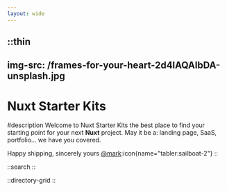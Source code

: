 ```yaml
---
layout: wide
---
```


::thin
---
img-src: /frames-for-your-heart-2d4lAQAlbDA-unsplash.jpg
---
# Nuxt Starter Kits

#description
Welcome to Nuxt Starter Kits the best place to find your starting point for your next **Nuxt** project. May it be a: landing page, SaaS, portfolio... we have you covered.

Happy shipping, sincerely yours [@mark](https://x.com/mark_bruderer):icon{name="tabler:sailboat-2"}
::

::search
::

::directory-grid
::
